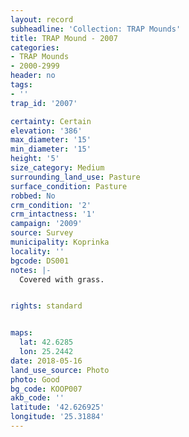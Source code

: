 ```yaml
---
layout: record
subheadline: 'Collection: TRAP Mounds'
title: TRAP Mound - 2007
categories:
- TRAP Mounds
- 2000-2999
header: no
tags:
- ''
trap_id: '2007'

certainty: Certain
elevation: '386'
max_diameter: '15'
min_diameter: '15'
height: '5'
size_category: Medium
surrounding_land_use: Pasture
surface_condition: Pasture
robbed: No
crm_condition: '2'
crm_intactness: '1'
campaign: '2009'
source: Survey
municipality: Koprinka
locality: ''
bgcode: DS001
notes: |-
  Covered with grass.


rights: standard


maps:
  lat: 42.6285
  lon: 25.2442
date: 2018-05-16
land_use_source: Photo
photo: Good
bg_code: KOOP007
akb_code: ''
latitude: '42.626925'
longitude: '25.31884'
---
```

